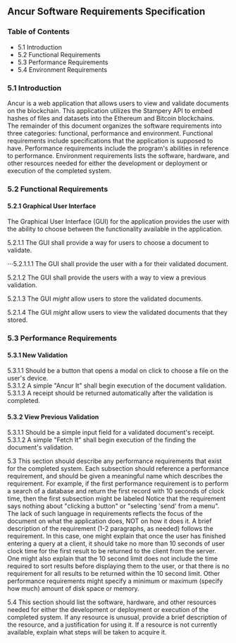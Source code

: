 ## Ancur Software Requirements Specification  

### Table of Contents
* 5.1 Introduction
* 5.2 Functional Requirements
* 5.3 Performance Requirements
* 5.4 Environment Requirements

### 5.1 Introduction  
Ancur is a web application that allows users to view and validate documents on the blockchain.
This application utilizes the Stampery API to embed hashes of files and datasets into the Ethereum and Bitcoin blockchains.   
The remainder of this document organizes the software requirements into three categories: functional, performance and environment. Functional requirements include specifications that the application is supposed to have. Performance requirements include the program's abilities in reference to performance. Environment requirements lists the software, hardware, and other resources needed for either the development or deployment or execution of the completed system.
<!-- INSERT high level UML DIAGRAM  of the system components-->

### 5.2 Functional Requirements
#### 5.2.1 Graphical User Interface  
The Graphical User Interface (GUI) for the application provides the user with the ability to choose between the functionality available in the application.  

5.2.1.1 The GUI shall provide a way for users to choose a document to validate.

⋅⋅⋅5.2.1.1.1 The GUI shall provide the user with a for their validated document.  

5.2.1.2 The GUI shall provide the users with a way to view a previous validation.  

5.2.1.3 The GUI *might* allow users to store the validated documents.  

5.2.1.4 The GUI *might* allow users to view the validated documents that they stored.  

<!-- #### 5.2.1 New Validation
The program shall have a way for users to choose a document to validate.  
##### 5.2.1.1 Return Receipt
The program shall provide the user with a receipt for their validated document.  
#### 5.2.2 View Previous Validation
The program shall have a way for users to view a previous validation.  
#### 5.2.3 Document Storage
The program *might* allow users to store the validated documents.  
#### 5.2.4 Stored Document Fetch
The program *might* allow users to view the validated documents that they stored.   -->

### 5.3 Performance Requirements  
#### 5.3.1 New Validation  
5.3.1.1 Should be a button that opens a modal on click to choose a file on the user's device.  
5.3.1.2 A simple "Ancur It" shall begin execution of the document validation.  
5.3.1.3 A receipt should be returned automatically after the validation is completed.  
#### 5.3.2 View Previous Validation  
5.3.1.1 Should be a simple input field for a validated document's receipt.  
5.3.1.2 A simple "Fetch It" shall begin execution of the finding the document's validation.  





5.3 This section should describe any performance requirements that exist for the completed system. Each subsection should reference a performance requirement, and should be given a meaningful name which describes the requirement. For example, if the first performance requirement is to perform a search of a database and return the first record with 10 seconds of clock time, then the first subsection might be labeled
Notice that the requirement says nothing about "clicking a button" or "selecting 'send' from a menu". The lack of such language in requirements reflects the focus of the document on what the application does, NOT on how it does it.
A brief description of the requirement (1-2 paragraphs, as needed) follows the requirement. In this case, one might explain that once the user has finished entering a query at a client, it should take no more than 10 seconds of user clock time for the first result to be returned to the client from the server. One might also explain that the 10 second limit does not include the time required to sort results before displaying them to the user, or that there is no requirement for all results to be returned within the 10 second limit. Other performance requirements might specify a minimum or maximum (specify how much) amount of disk space or memory.

5.4 This section should list the software, hardware, and other resources needed for either the development or deployment or execution of the completed system. If any resource is unusual, provide a brief description of the resource, and a justification for using it. If a resource is not currently available, explain what steps will be taken to acquire it.
